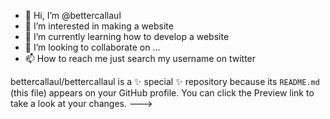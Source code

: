- 👋 Hi, I’m @bettercallaul
- 👀 I’m interested in making a website
- 🌱 I’m currently learning how to develop a website
- 💞️ I’m looking to collaborate on ...
- 📫 How to reach me just search my username on twitter



bettercallaul/bettercallaul is a ✨ special ✨ repository because its `README.md` (this file) appears on your GitHub profile.
You can click the Preview link to take a look at your changes.
--->
